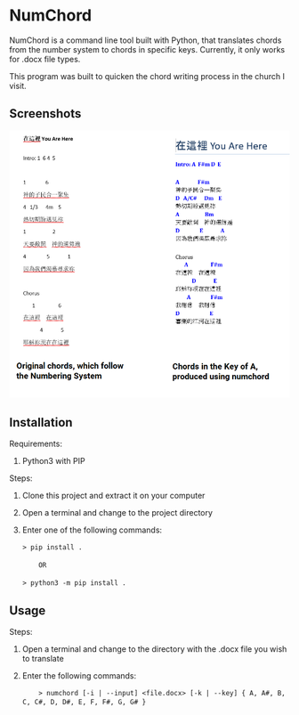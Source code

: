 # NumChord #

NumChord is a command line tool built with Python, that translates chords from the number system to chords in specific keys. Currently, it only works for .docx file types.

This program was built to quicken the chord writing process in the church I visit.

## Screenshots ##
<div>
  <img src="/screenshots/screenshot1.png" width="520">
</div>

## Installation ##

Requirements:

1. Python3 with PIP

Steps:

1. Clone this project and extract it on your computer
2. Open a terminal and change to the project directory
3. Enter one of the following commands:

	```
	> pip install .

    	OR
	    
	> python3 -m pip install .
	```

## Usage ##

Steps:

1. Open a terminal and change to the directory with the .docx file you wish to translate
2. Enter the following commands:

	```
		> numchord [-i | --input] <file.docx> [-k | --key] { A, A#, B, C, C#, D, D#, E, F, F#, G, G# }
	```
